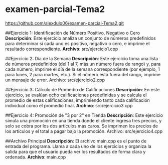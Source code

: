 # examen-parcial-Tema2
https://github.com/alexdulo06/examen-parcial-Tema2.git

##Ejercicio 1: Identificación de Número Positivo, Negativo o Cero
**Descripción**: Este ejercicio analiza un conjunto de números predefinidos para determinar si cada uno es positivo, negativo o cero, e imprime el resultado correspondiente.
**Archivo**: src/ejercicio1.cpp

##Ejercicio 2: Día de la Semana
**Descripción**: Este ejercicio toma una lista de números predefinidos (del 1 al 7, más un número fuera de rango) y, para cada número, imprime el día de la semana correspondiente (por ejemplo, 1 para lunes, 2 para martes, etc.). Si el número está fuera del rango, imprime un mensaje de error.
Archivo: src/ejercicio2.cpp

##Ejercicio 3: Cálculo de Promedio de Calificaciones
**Descripción**: En este ejercicio, se evalúan ocho calificaciones predefinidas y se calcula el promedio de estas calificaciones, imprimiendo tanto cada calificación individual como el promedio final.
**Archivo**: src/ejercicio3.cpp

##Ejercicio 4: Promoción de "3 por 2" en Tienda
**Descripción**: Este ejercicio simula una promoción en una tienda donde el cliente ingresa tres precios, y solo se cobra por los dos artículos más caros. Se imprimen los precios de los artículos y el total a pagar bajo la promoción.
Archivo: src/ejercicio4.cpp

##Archivo Principal
**Descripción**: El archivo main.cpp es el punto de entrada del programa. Llama a cada uno de los ejercicios y organiza la salida para que el usuario pueda ver los resultados de forma clara y ordenada.
**Archivo**: main.cpp
